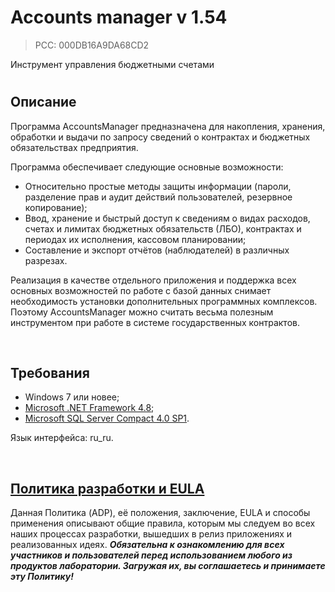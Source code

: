 # Accounts manager v 1.54
> PCC: 000DB16A9DA68CD2


Инструмент управления бюджетными счетами


#

## Описание

Программа AccountsManager предназначена для накопления, хранения, обработки и выдачи по запросу
сведений о контрактах и бюджетных обязательствах предприятия.

Программа обеспечивает следующие основные возможности:
- Относительно простые методы защиты информации (пароли, разделение прав и аудит действий
  пользователей, резервное копирование);
- Ввод, хранение и быстрый доступ к сведениям о видах расходов, счетах и лимитах бюджетных
  обязательств (ЛБО), контрактах и периодах их исполнения, кассовом планировании;
- Составление и экспорт отчётов (наблюдателей) в различных разрезах.

Реализация в качестве отдельного приложения и поддержка всех основных возможностей по работе с базой
данных снимает необходимость установки дополнительных программных комплексов. Поэтому AccountsManager
можно считать весьма полезным инструментом при работе в системе государственных контрактов.

&nbsp;



## Требования

- Windows 7 или новее;
- [Microsoft .NET Framework 4.8](https://go.microsoft.com/fwlink/?linkid=2088631);
- [Microsoft SQL Server Compact 4.0 SP1](https://microsoft.com/en-us/download/details.aspx?id=30709).

Язык интерфейса: ru_ru.

&nbsp;



## [Политика разработки и EULA](https://adslbarxatov.github.io/ADP/ru)

Данная Политика (ADP), её положения, заключение, EULA и способы применения
описывают общие правила, которым мы следуем во всех наших процессах разработки, вышедших в релиз приложениях
и реализованных идеях.
***Обязательна к ознакомлению для всех участников и пользователей перед использованием любого из продуктов лаборатории.
Загружая их, вы соглашаетесь и принимаете эту Политику!***
